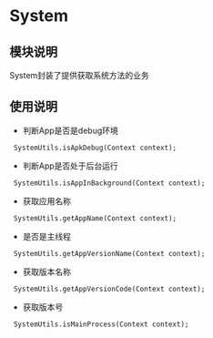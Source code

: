 # System

## 模块说明
System封装了提供获取系统方法的业务

## 使用说明

* 判断App是否是debug环境
```
 SystemUtils.isApkDebug(Context context);
```
* 判断App是否处于后台运行
```
 SystemUtils.isAppInBackground(Context context);
```
* 获取应用名称
```
 SystemUtils.getAppName(Context context);
```
* 是否是主线程
```
 SystemUtils.getAppVersionName(Context context);
```
* 获取版本名称
```
 SystemUtils.getAppVersionCode(Context context);
```
* 获取版本号
```
 SystemUtils.isMainProcess(Context context);
```